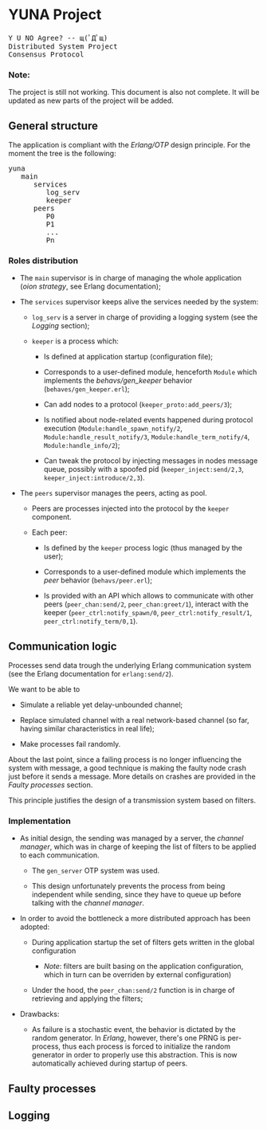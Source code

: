 # YUNA Project

<pre>
Y U NO Agree? -- щ(ﾟДﾟщ)  
Distributed System Project  
Consensus Protocol
</pre>

### Note:

The project is still not working. This document is also not complete. It
will be updated as new parts of the project will be added.

## General structure

The application is compliant with the _Erlang/OTP_ design principle.
For the moment the tree is the following:

<pre>
yuna
   main
      services
         log_serv
         keeper
      peers
         P0
         P1
         ...
         Pn
</pre>

### Roles distribution

*   The `main` supervisor is in charge of managing the whole application
    (_oion strategy_, see Erlang documentation);

*   The `services` supervisor keeps alive the services needed by the
    system:

    +   `log_serv` is a server in charge of providing a logging system
        (see the *Logging* section);

    +   `keeper` is a process which:

        -   Is defined at application startup (configuration file);

        -   Corresponds to a user-defined module, henceforth `Module`
            which implements the _behavs/gen_keeper_ behavior
            (`behaves/gen_keeper.erl`);

        -   Can add nodes to a protocol (`keeper_proto:add_peers/3`);

        -   Is notified about node-related events happened during protocol
            execution (`Module:handle_spawn_notify/2`,
            `Module:handle_result_notify/3`,
            `Module:handle_term_notify/4`, `Module:handle_info/2`);

        -   Can tweak the protocol by injecting messages in nodes message
            queue, possibly with a spoofed pid (`keeper_inject:send/2,3`,
            `keeper_inject:introduce/2,3`).

*   The `peers` supervisor manages the peers, acting as pool.

    +   Peers are processes injected into the protocol by the `keeper`
        component.

    +   Each peer:

        -   Is defined by the `keeper` process logic (thus managed by the
            user);

        -   Corresponds to a user-defined module which implements the _peer_
            behavior (`behavs/peer.erl`);

        -   Is provided with an API which allows to communicate with other
            peers (`peer_chan:send/2`, `peer_chan:greet/1`), interact with
            the keeper (`peer_ctrl:notify_spawn/0`,
            `peer_ctrl:notify_result/1`, `peer_ctrl:notify_term/0,1`).

## Communication logic

Processes send data trough the underlying Erlang communication system (see
the Erlang documentation for `erlang:send/2`).

We want to be able to

*   Simulate a reliable yet delay-unbounded channel;

*   Replace simulated channel with a real network-based channel (so far,
    having similar characteristics in real life);

*   Make processes fail randomly.

About the last point, since a failing process is no longer influencing the
system with message, a good technique is making the faulty node crash just
before it sends a message. More details on crashes are provided in the
*Faulty processes* section.

This principle justifies the design of a transmission system based on
filters.

### Implementation

*   As initial design, the sending was managed by a server, the _channel
    manager_, which was in charge of keeping the list of filters to be
    applied to each communication.

    +   The `gen_server` OTP system was used.

    +   This design unfortunately prevents the process from being
        independent while sending, since they have to queue up before
        talking with the _channel manager_.

*   In order to avoid the bottleneck a more distributed approach has been
    adopted:

    +   During application startup the set of filters gets written in the
        global configuration

        -   *Note*: filters are built basing on the application
            configuration, which in turn can be overriden by
            external configuration)

    +   Under the hood, the `peer_chan:send/2` function is in charge of
        retrieving and applying the filters;

*   Drawbacks:

    +   As failure is a stochastic event, the behavior is dictated by the
        random generator. In _Erlang_, however, there's one PRNG is
        per-process, thus each process is forced to initialize the random
        generator in order to properly use this abstraction. This is now
        automatically achieved during startup of peers.

## Faulty processes

## Logging
